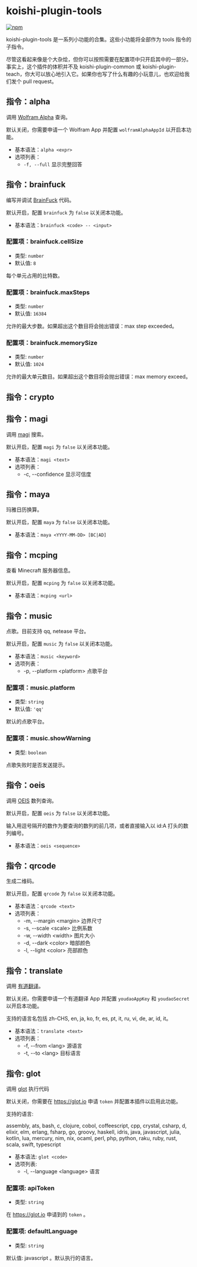 # koishi-plugin-tools
 
[![npm](https://img.shields.io/npm/v/koishi-plugin-tools?style=flat-square)](https://www.npmjs.com/package/koishi-plugin-tools)

koishi-plugin-tools 是一系列小功能的合集。这些小功能将全部作为 tools 指令的子指令。

尽管这看起来像是个大杂烩，但你可以按照需要在配置项中只开启其中的一部分。事实上，这个插件的体积并不及 koishi-plugin-common 或 koishi-plugin-teach，你大可以放心地引入它。如果你也写了什么有趣的小玩意儿，也欢迎给我们发个 pull request。

## 指令：alpha

调用 [Wolfram Alpha](https://www.wolframalpha.com/) 查询。

默认关闭，你需要申请一个 Wolfram App 并配置 `wolframAlphaAppId` 以开启本功能。

- 基本语法：`alpha <expr>`
- 选项列表：
  - `-f, --full` 显示完整回答

## 指令：brainfuck

编写并调试 [BrainFuck](http://www.muppetlabs.com/~breadbox/bf) 代码。

默认开启，配置 `brainfuck` 为 `false` 以关闭本功能。

- 基本语法：`brainfuck <code> -- <input>`

### 配置项：brainfuck.cellSize

- 类型: `number`
- 默认值: `8`

每个单元占用的比特数。

### 配置项：brainfuck.maxSteps

- 类型: `number`
- 默认值: `16384`

允许的最大步数。如果超出这个数目将会抛出错误：max step exceeded。

### 配置项：brainfuck.memorySize

- 类型: `number`
- 默认值: `1024`

允许的最大单元数目。如果超出这个数目将会抛出错误：max memory exceed。

## 指令：crypto

## 指令：magi

调用 [magi](https://magi.com) 搜索。

默认开启，配置 `magi` 为 `false` 以关闭本功能。

- 基本语法：`magi <text>`
- 选项列表：
  - -c, --confidence 显示可信度

## 指令：maya

玛雅日历换算。

默认开启，配置 `maya` 为 `false` 以关闭本功能。

- 基本语法：`maya <YYYY-MM-DD> [BC|AD]`

## 指令：mcping

查看 Minecraft 服务器信息。

默认开启，配置 `mcping` 为 `false` 以关闭本功能。

- 基本语法：`mcping <url>`

## 指令：music

点歌。目前支持 qq, netease 平台。

默认开启，配置 `music` 为 `false` 以关闭本功能。

- 基本语法：`music <keyword>`
- 选项列表：
  - -p, --platform \<platform> 点歌平台

### 配置项：music.platform

- 类型: `string`
- 默认值: `'qq'`

默认的点歌平台。

### 配置项：music.showWarning

- 类型: `boolean`

点歌失败时是否发送提示。

## 指令：oeis

调用 [OEIS](https://oeis.org) 数列查询。

默认开启，配置 `oeis` 为 `false` 以关闭本功能。

输入用逗号隔开的数作为要查询的数列的前几项，或者直接输入以 id:A 打头的数列编号。

- 基本语法：`oeis <sequence>`

## 指令：qrcode

生成二维码。

默认开启，配置 `qrcode` 为 `false` 以关闭本功能。

- 基本语法：`qrcode <text>`
- 选项列表：
  - -m, --margin \<margin>  边界尺寸
  - -s, --scale \<scale>  比例系数
  - -w, --width \<width>  图片大小
  - -d, --dark \<color>  暗部颜色
  - -l, --light \<color>  亮部颜色

## 指令：translate

调用 [有道翻译](http://fanyi.youdao.com/)。

默认关闭，你需要申请一个有道翻译 App 并配置 `youdaoAppKey` 和 `youdaoSecret` 以开启本功能。

支持的语言名包括 zh-CHS, en, ja, ko, fr, es, pt, it, ru, vi, de, ar, id, it。

- 基本语法：`translate <text>`
- 选项列表：
  - -f, --from \<lang>  源语言
  - -t, --to \<lang>  目标语言

## 指令: glot

调用 [glot](https://glot.io) 执行代码

默认关闭，你需要在 <https://glot.io> 申请 `token` 并配置本插件以启用此功能。

支持的语言:

assembly, ats, bash, c, clojure, cobol, coffeescript, cpp, crystal, csharp, d, elixir,
elm, erlang, fsharp, go, groovy, haskell, idris, java, javascript, julia, kotlin, lua,
mercury, nim, nix, ocaml, perl, php, python, raku, ruby, rust, scala, swift, typescript

- 基本语法: `glot <code>`
- 选项列表:
  - -l, --language \<language> 语言

### 配置项: apiToken

- 类型: `string`

在 <https://glot.io> 申请到的 `token` 。

### 配置项: defaultLanguage 

- 类型: `string`

默认值: javascript 。默认执行的语言。